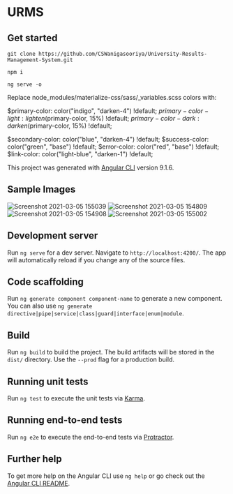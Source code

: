 # URMS

## Get started

```
git clone https://github.com/CSWanigasooriya/University-Results-Management-System.git
```
```
npm i
```
```
ng serve -o
```

Replace node_modules/materialize-css/sass/_variables.scss colors with:

$primary-color: color("indigo", "darken-4") !default;
$primary-color-light: lighten($primary-color, 15%) !default;
$primary-color-dark: darken($primary-color, 15%) !default;

$secondary-color: color("blue", "darken-4") !default;
$success-color: color("green", "base") !default;
$error-color: color("red", "base") !default;
$link-color: color("light-blue", "darken-1") !default;

This project was generated with [Angular CLI](https://github.com/angular/angular-cli) version 9.1.6.

## Sample Images
![Screenshot 2021-03-05 155039](https://user-images.githubusercontent.com/53285026/110103027-77ff8680-7dcb-11eb-82d9-7e438eaae316.png)
![Screenshot 2021-03-05 154809](https://user-images.githubusercontent.com/53285026/110103035-7930b380-7dcb-11eb-8804-7a4fb8f2d06c.png)
![Screenshot 2021-03-05 154908](https://user-images.githubusercontent.com/53285026/110103040-7a61e080-7dcb-11eb-8d96-9d67b543fa95.png)
![Screenshot 2021-03-05 155002](https://user-images.githubusercontent.com/53285026/110103043-7a61e080-7dcb-11eb-86e7-a7e1ef0c33c9.png)

## Development server

Run `ng serve` for a dev server. Navigate to `http://localhost:4200/`. The app will automatically reload if you change any of the source files.

## Code scaffolding

Run `ng generate component component-name` to generate a new component. You can also use `ng generate directive|pipe|service|class|guard|interface|enum|module`.

## Build

Run `ng build` to build the project. The build artifacts will be stored in the `dist/` directory. Use the `--prod` flag for a production build.

## Running unit tests

Run `ng test` to execute the unit tests via [Karma](https://karma-runner.github.io).

## Running end-to-end tests

Run `ng e2e` to execute the end-to-end tests via [Protractor](http://www.protractortest.org/).

## Further help

To get more help on the Angular CLI use `ng help` or go check out the [Angular CLI README](https://github.com/angular/angular-cli/blob/master/README.md).
